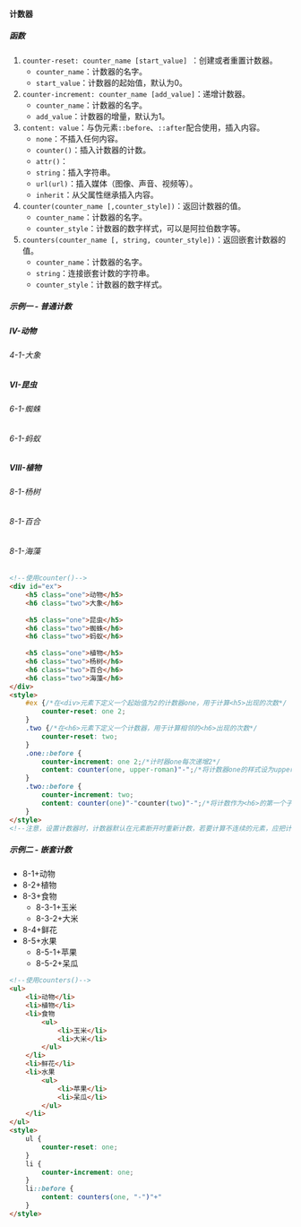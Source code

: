 #### 计数器

##### 函数

1. `counter-reset: counter_name [start_value] `：创建或者重置计数器。
   - `counter_name`：计数器的名字。
   - `start_value`：计数器的起始值，默认为0。
2. `counter-increment: counter_name [add_value]`：递增计数器。
   - `counter_name`：计数器的名字。
   - `add_value`：计数器的增量，默认为1。
3. `content: value`：与伪元素`::before`、`::after`配合使用，插入内容。
   - `none`：不插入任何内容。
   - `counter()`：插入计数器的计数。
   - `attr()`：
   - `string`：插入字符串。
   - `url(url)`：插入媒体（图像、声音、视频等）。
   - `inherit`：从父属性继承插入内容。
4. `counter(counter_name [,counter_style])`：返回计数器的值。
   - `counter_name`：计数器的名字。
   - `counter_style`：计数器的数字样式，可以是阿拉伯数字等。
5. `counters(counter_name [, string, counter_style])`：返回嵌套计数器的值。
   - `counter_name`：计数器的名字。
   - `string`：连接嵌套计数的字符串。
   - `counter_style`：计数器的数字样式。

##### 示例一 - 普通计数

<div id="ex">
	<h5 class="one">动物</h5>
	<h6 class="two">大象</h6>
	<h5 class="one">昆虫</h5>
	<h6 class="two">蜘蛛</h6>
	<h6 class="two">蚂蚁</h6>
	<h5 class="one">植物</h5>
	<h6 class="two">杨树</h6>
	<h6 class="two">百合</h6>
    <h6 class="two">海藻</h6>
</div>
<style>
    #ex {
        counter-reset: one 2;
	}
	.two {
	    counter-reset: two;
	}
	.one::before {
	    counter-increment: one 2;
		content: counter(one, upper-roman)"-";
	}
	.two::before {
	    counter-increment: two;
		content: counter(one)"-"counter(two)"-";
	}
</style>

```html
<!--使用counter()-->
<div id="ex">
	<h5 class="one">动物</h5>
	<h6 class="two">大象</h6>
			
	<h5 class="one">昆虫</h5>
	<h6 class="two">蜘蛛</h6>
	<h6 class="two">蚂蚁</h6>
			
	<h5 class="one">植物</h5>
	<h6 class="two">杨树</h6>
	<h6 class="two">百合</h6>
    <h6 class="two">海藻</h6>
</div>
<style>
    #ex {/*在<div>元素下定义一个起始值为2的计数器one，用于计算<h5>出现的次数*/
        counter-reset: one 2;
	}
	.two {/*在<h6>元素下定义一个计数器，用于计算相邻的<h6>出现的次数*/
	    counter-reset: two;
	}
	.one::before {
	    counter-increment: one 2;/*计时器one每次递增2*/
		content: counter(one, upper-roman)"-";/*将计数器one的样式设为upper-roman样式，并加入到<h5>中*/
	}
	.two::before {
	    counter-increment: two;
		content: counter(one)"-"counter(two)"-";/*将计数作为<h6>的第一个子元素加入*/
	}
</style>
<!--注意，设置计数器时，计数器默认在元素断开时重新计数，若要计算不连续的元素，应把计数器放在它的父元素上。如示例中计算<h5>时计数器是放在父元素<div>上的。-->
```

##### 示例二 - 嵌套计数

<div id="ex1">
    <ul>
        <li>动物</li>
        <li>植物</li>
        <li>食物
            <ul>
                <li>玉米</li>
                <li>大米</li>
            </ul>
        </li>
        <li>鲜花</li>
        <li>水果
            <ul>
                <li>苹果</li>
                <li>呆瓜</li>
            </ul>
        </li>
    </ul>
</div>
<style>
    #ex1 ul {
        counter-reset: one;
    }
    #ex1 li {
        counter-increment: one;
    }
    #ex1 li::before{
	    content: counters(one, "-")"+"
	}
</style>

```html
<!--使用counters()-->
<ul>
    <li>动物</li>
    <li>植物</li>
    <li>食物
        <ul>
            <li>玉米</li>
            <li>大米</li>
        </ul>
    </li>
    <li>鲜花</li>
    <li>水果
        <ul>
            <li>苹果</li>
            <li>呆瓜</li>
        </ul>
    </li>
</ul>
<style>
    ul {
        counter-reset: one;
    }
    li {
        counter-increment: one;
    }
    li::before {
        content: counters(one, "-")"+"
    }
</style>
```

